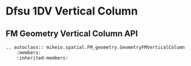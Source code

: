 # Dfsu 1DV Vertical Column




## FM Geometry Vertical Column API

```{eval-rst}
.. autoclass:: mikeio.spatial.FM_geometry.GeometryFMVerticalColumn
	:members:
	:inherited-members:
```


